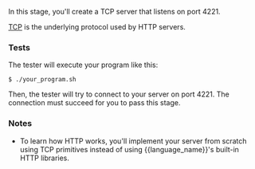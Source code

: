 In this stage, you'll create a TCP server that listens on port 4221.

[TCP](https://www.cloudflare.com/en-ca/learning/ddos/glossary/tcp-ip/) is the underlying protocol used by HTTP servers.


### Tests

The tester will execute your program like this:

```
$ ./your_program.sh
```

Then, the tester will try to connect to your server on port 4221. The connection must succeed for you to pass this stage.

### Notes

- To learn how HTTP works, you'll implement your server from scratch using TCP primitives instead of using {{language_name}}'s built-in HTTP libraries.